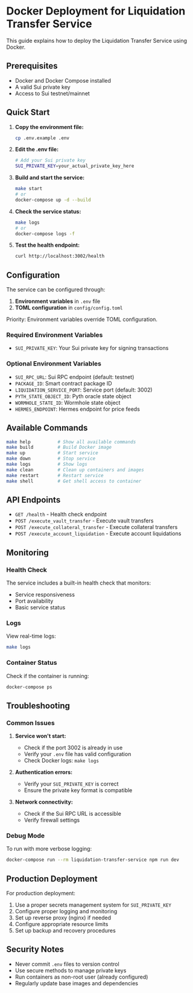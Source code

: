 # Docker Deployment for Liquidation Transfer Service

This guide explains how to deploy the Liquidation Transfer Service using Docker.

## Prerequisites

- Docker and Docker Compose installed
- A valid Sui private key
- Access to Sui testnet/mainnet

## Quick Start

1. **Copy the environment file:**
   ```bash
   cp .env.example .env
   ```

2. **Edit the .env file:**
   ```bash
   # Add your Sui private key
   SUI_PRIVATE_KEY=your_actual_private_key_here
   ```

3. **Build and start the service:**
   ```bash
   make start
   # or
   docker-compose up -d --build
   ```

4. **Check the service status:**
   ```bash
   make logs
   # or
   docker-compose logs -f
   ```

5. **Test the health endpoint:**
   ```bash
   curl http://localhost:3002/health
   ```

## Configuration

The service can be configured through:

1. **Environment variables** in `.env` file
2. **TOML configuration** in `config/config.toml`

Priority: Environment variables override TOML configuration.

### Required Environment Variables

- `SUI_PRIVATE_KEY`: Your Sui private key for signing transactions

### Optional Environment Variables

- `SUI_RPC_URL`: Sui RPC endpoint (default: testnet)
- `PACKAGE_ID`: Smart contract package ID
- `LIQUIDATION_SERVICE_PORT`: Service port (default: 3002)
- `PYTH_STATE_OBJECT_ID`: Pyth oracle state object
- `WORMHOLE_STATE_ID`: Wormhole state object
- `HERMES_ENDPOINT`: Hermes endpoint for price feeds

## Available Commands

```bash
make help          # Show all available commands
make build         # Build Docker image
make up            # Start service
make down          # Stop service
make logs          # Show logs
make clean         # Clean up containers and images
make restart       # Restart service
make shell         # Get shell access to container
```

## API Endpoints

- `GET /health` - Health check endpoint
- `POST /execute_vault_transfer` - Execute vault transfers
- `POST /execute_collateral_transfer` - Execute collateral transfers
- `POST /execute_account_liquidation` - Execute account liquidations

## Monitoring

### Health Check
The service includes a built-in health check that monitors:
- Service responsiveness
- Port availability
- Basic service status

### Logs
View real-time logs:
```bash
make logs
```

### Container Status
Check if the container is running:
```bash
docker-compose ps
```

## Troubleshooting

### Common Issues

1. **Service won't start:**
   - Check if the port 3002 is already in use
   - Verify your `.env` file has valid configuration
   - Check Docker logs: `make logs`

2. **Authentication errors:**
   - Verify your `SUI_PRIVATE_KEY` is correct
   - Ensure the private key format is compatible

3. **Network connectivity:**
   - Check if the Sui RPC URL is accessible
   - Verify firewall settings

### Debug Mode

To run with more verbose logging:
```bash
docker-compose run --rm liquidation-transfer-service npm run dev
```

## Production Deployment

For production deployment:

1. Use a proper secrets management system for `SUI_PRIVATE_KEY`
2. Configure proper logging and monitoring
3. Set up reverse proxy (nginx) if needed
4. Configure appropriate resource limits
5. Set up backup and recovery procedures

## Security Notes

- Never commit `.env` files to version control
- Use secure methods to manage private keys
- Run containers as non-root user (already configured)
- Regularly update base images and dependencies

